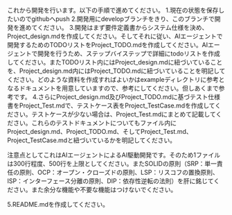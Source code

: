 これから開発を行います。以下の手順で進めてください。
1.現在の状態を保存したいのでgithubへpush
2.開発用にdevelopブランチをきり、このブランチで開発を進めてください。
3.開発はまず要件定義書からシステム仕様を決め、Project_design.mdを作成してください。そしてそれに従い、AIエージェントで開発するためのTODOリストをProject_TODO.mdを作成してください。AIエージェントで開発を行うため、ステップバイステップで詳細にtodoリストを作成してください。またTODOリスト内にはProject_design.mdに紐づいていることを、Project_design.md内にはProject_TODO.mdに紐づいていることを明記してください。どのような資料を作成すればよいかはexampleディレクトリに参考となるドキュメントを用意していますので、参考にしてください。但しあくまで参考です。
4.さらにProject_design.md及びProject_TODO.mdに基づテスト仕様書をProject_Test.mdで、テストケース表をProject_TestCase.mdを作成してください。テストケースが少ない場合は、Project_Test.mdにまとめて記載してください。これらのテストドキュメントについてもファイル内にProject_design.md、Project_TODO.md、そしてProject_Test.md、Project_TestCase.mdと紐づいているかを明記してください。

注意点としてこれはAIエージェントによるAI駆動開発です。そのため1ファイルは300行程度、500行を上限としてください。またSOLIDの原則（SRP：単一責任の原則、OCP：オープン・クローズドの原則、LSP：リスコフの置換原則、ISP：インターフェース分離の原則、DIP：依存性逆転の法則）を肝に銘じてください。また余分な機能や不要な機能はつけないでください。

5.README.mdを作成してください。
